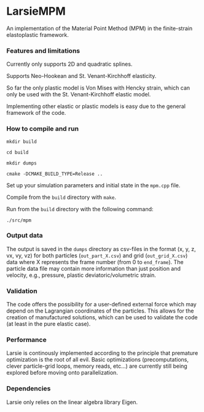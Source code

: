 # LarsieMPM

An implementation of the Material Point Method (MPM) in the finite-strain elastoplastic framework.

### Features and limitations

Currently only supports 2D and quadratic splines.

Supports Neo-Hookean and St. Venant-Kirchhoff elasticity.

So far the only plastic model is Von Mises with Hencky strain, which can only be used with the St. Venant-Kirchhoff elastic model.

Implementing other elastic or plastic models is easy due to the general framework of the code.

### How to compile and run

`mkdir build`

`cd build`

`mkdir dumps`

`cmake -DCMAKE_BUILD_TYPE=Release ..`

Set up your simulation parameters and initial state in the `mpm.cpp` file.   

Compile from the `build` directory with `make`.  

Run from the `build` directory with the following command:  

`./src/mpm`

### Output data

The output is saved in the `dumps` directory as csv-files in the format (x, y, z, vx, vy, vz) for both particles (`out_part_X.csv`) and grid (`out_grid_X.csv`) data where X represents the frame number (from 0 to `end_frame`). The particle data file may contain more information than just position and velocity, e.g., pressure, plastic deviatoric/volumetric strain.

### Validation

The code offers the possibility for a user-defined external force which may depend on the Lagrangian coordinates of the particles. This allows for the creation of manufactured solutions, which can be used to validate the code (at least in the pure elastic case).

### Performance

Larsie is continously implemented according to the principle that premature optimization is the root of all evil. Basic optimizations (precomputations, clever particle-grid loops, memory reads, etc...) are currently still being explored before moving onto parallelization.

### Dependencies

Larsie only relies on the linear algebra library Eigen. 
